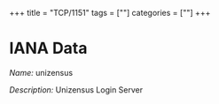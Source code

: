 +++
title = "TCP/1151"
tags = [""]
categories = [""]
+++

# IANA Data

_Name:_ unizensus

_Description:_ Unizensus Login Server

